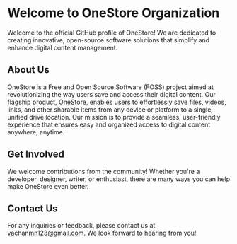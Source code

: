# Welcome to OneStore Organization

Welcome to the official GitHub profile of OneStore! We are dedicated to creating innovative, open-source software solutions that simplify and enhance digital content management.

## About Us

OneStore is a Free and Open Source Software (FOSS) project aimed at revolutionizing the way users save and access their digital content. Our flagship product, OneStore, enables users to effortlessly save files, videos, links, and other sharable items from any device or platform to a single, unified drive location. Our mission is to provide a seamless, user-friendly experience that ensures easy and organized access to digital content anywhere, anytime.

## Get Involved

We welcome contributions from the community! Whether you're a developer, designer, writer, or enthusiast, there are many ways you can help make OneStore even better.

## Contact Us

For any inquiries or feedback, please contact us at [vachanmn123@gmail.com](mailto:vachanmn123@gmail.com). We look forward to hearing from you!
